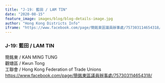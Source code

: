 ```yaml
---
title: "J-19: 藍田 / LAM TIN"
date: "2020-08-15"
feature_image: images/blog/blog-details-image.jpg
author: "Hong Kong Districts Info"
iframe: "https://www.facebook.com/page/簡銘東區議員辦事處/757303114654318/"
---
```


### J-19: 藍田 / LAM TIN  
簡銘東 / KAN MING TUNG  
觀塘區 / Kwun Tong  
工聯會 / Hong Kong Federation of Trade Unions  
https://www.facebook.com/page/簡銘東區議員辦事處/757303114654318/
